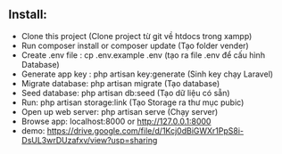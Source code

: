 
## Install:
- Clone this project (Clone project từ git về htdocs trong xampp)
- Run composer install or composer update (Tạo folder vender)
- Create .env file : cp .env.example .env (tạo ra file .env để cấu hình Database)
- Generate app key : php artisan key:generate (Sinh key chạy Laravel)
- Migrate database: php artisan migrate (Tạo database)
- Seed database: php artisan db:seed (Tạo dữ liệu có sẵn)
- Run: php artisan storage:link (Tạo Storage ra thư mục pubic)
- Open up web server: php artisan serve (Chạy server)
- Browse app: localhost:8000 or http://127.0.0.1:8000
- demo: https://drive.google.com/file/d/1Kcj0dBiGWXr1PpS8i-DsUL3wrDUzafxv/view?usp=sharing
